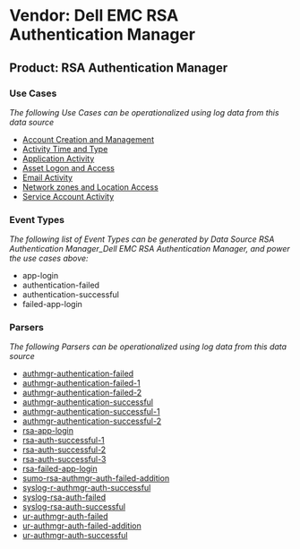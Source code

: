 Vendor: Dell EMC RSA Authentication Manager
===========================================
Product: RSA Authentication Manager
-----------------------------------

### Use Cases

_The following Use Cases can be operationalized using log data from this data source_

* [Account Creation and Management](usecase_account_creation_and_management.md)
* [Activity Time  and Type](usecase_activity_time__and_type.md)
* [Application Activity](usecase_application_activity.md)
* [Asset Logon and Access](usecase_asset_logon_and_access.md)
* [Email Activity](usecase_email_activity.md)
* [Network zones and Location Access](usecase_network_zones_and_location_access.md)
* [Service Account Activity](usecase_service_account_activity.md)


### Event Types

_The following list of Event Types can be generated by Data Source RSA Authentication Manager_Dell EMC RSA Authentication Manager, and power the use cases above:_

- app-login
- authentication-failed
- authentication-successful
- failed-app-login


### Parsers

_The following Parsers can be operationalized using log data from this data source_

* [authmgr-authentication-failed](parserContent_authmgr-authentication-failed.md)
* [authmgr-authentication-failed-1](parserContent_authmgr-authentication-failed-1.md)
* [authmgr-authentication-failed-2](parserContent_authmgr-authentication-failed-2.md)
* [authmgr-authentication-successful](parserContent_authmgr-authentication-successful.md)
* [authmgr-authentication-successful-1](parserContent_authmgr-authentication-successful-1.md)
* [authmgr-authentication-successful-2](parserContent_authmgr-authentication-successful-2.md)
* [rsa-app-login](parserContent_rsa-app-login.md)
* [rsa-auth-successful-1](parserContent_rsa-auth-successful-1.md)
* [rsa-auth-successful-2](parserContent_rsa-auth-successful-2.md)
* [rsa-auth-successful-3](parserContent_rsa-auth-successful-3.md)
* [rsa-failed-app-login](parserContent_rsa-failed-app-login.md)
* [sumo-rsa-authmgr-auth-failed-addition](parserContent_sumo-rsa-authmgr-auth-failed-addition.md)
* [syslog-r-authmgr-auth-successful](parserContent_syslog-r-authmgr-auth-successful.md)
* [syslog-rsa-auth-failed](parserContent_syslog-rsa-auth-failed.md)
* [syslog-rsa-auth-successful](parserContent_syslog-rsa-auth-successful.md)
* [ur-authmgr-auth-failed](parserContent_ur-authmgr-auth-failed.md)
* [ur-authmgr-auth-failed-addition](parserContent_ur-authmgr-auth-failed-addition.md)
* [ur-authmgr-auth-successful](parserContent_ur-authmgr-auth-successful.md)

